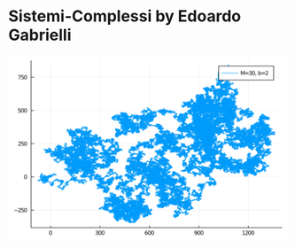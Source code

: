 # Sistemi-Complessi by Edoardo Gabrielli
![alt text](https://github.com/dodogabrie/Sistemi-Complessi/blob/master/figures/lez_10_Weier_M_30_b_2.png)

